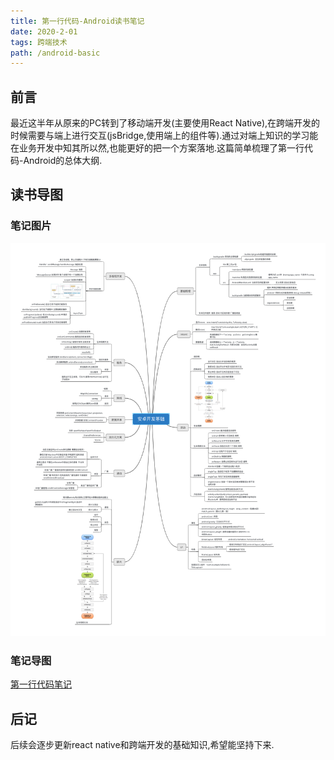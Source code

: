 ```yaml
---
title: 第一行代码-Android读书笔记
date: 2020-2-01
tags: 跨端技术
path: /android-basic
---
```


## 前言
最近这半年从原来的PC转到了移动端开发(主要使用React Native),在跨端开发的时候需要与端上进行交互(jsBridge,使用端上的组件等).通过对端上知识的学习能在业务开发中知其所以然,也能更好的把一个方案落地.这篇简单梳理了第一行代码-Android的总体大纲.

## 读书导图
### 笔记图片
![安卓基础知识](./AndroidBase/android.png) 
### 笔记导图
[第一行代码笔记](https://github.com/icantunderstand/learnStuff/blob/master/androidBase.xmind)

## 后记
后续会逐步更新react native和跨端开发的基础知识,希望能坚持下来.




